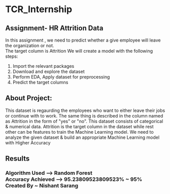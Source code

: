 # TCR_Internship

## Assignment- HR Attrition Data

In this assignment , we need to predict whether a give employee will leave the
organization or not.<br>The target column is Attrition
We will create a model with the following steps:<br>

1.   Import the relevant packages
2.   Download and explore the dataset
3.   Perform EDA, Apply dataset for preprocessing
4.   Predict the target columns


## About Project:

This dataset is regaurding the employees who want to either leave their jobs or continue with to work. The same thing is described in the column named as Attrition in the form of "yes" or "no".
This dataset consists of categorical & numerical data. Attrition is the target column in the dataset while rest other can be features to train the Machine Learning model. We need to analyze the given dataset & build an appropriate Machine Learning model with Higher Accuracy

## Results

### Algorithm Used --> Random Forest<br>Accuracy Achieved --> 95.23809523809523% ~ 95%<br>Created By ~ Nishant Sarang
